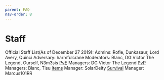 ```yaml
---
parent: FAQ
nav-order: 8
---
```

# Staff
Official Staff List(As of December 27 2019):
Admins: Rofle, Dunkasaur, Lord Avery, Quinci
Adversary: harmfulcrane
Moderators: Blanc, DG Victor The Legend, Ourself, N3m3sis
[PvE](ServernGamemodes.md#PvE) Managers: DG Victor The Legend
[PvP](ServernGamemodes.md#PvP) Managers: Blanc, Tisu
[Items](ServernGamemodes.md#Items) Manager: SolarDeity
[Survival](ServernGamemodes.md#Survival) Manager: Marcus101RR